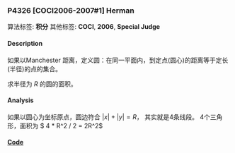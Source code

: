 ### P4326 [COCI2006-2007#1] Herman

算法标签: **积分**
其他标签: **COCI**, **2006**, **Special Judge**


#### Description

如果以Manchester 距离，定义圆：在同一平面内，到定点(圆心)的距离等于定长(半径)的点的集合。

求半径为 $R$ 的圆的面积。

#### Analysis

如果以圆心为坐标原点，圆边符合 $|x| + |y| = R$， 其实就是4条线段。 4个三角形，面积为 $ 4 * R^2 / 2 = 2R^2$

#### [Code](../cpp/p4326.cpp)
